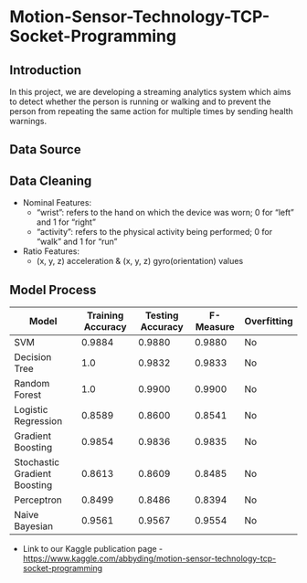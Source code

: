 # Motion-Sensor-Technology-TCP-Socket-Programming

## Introduction
In this project, we are developing a streaming analytics system which aims to detect whether the person is running or walking and to prevent the person from repeating the same action for multiple times by sending health warnings.

## Data Source


## Data Cleaning
* Nominal Features:
  * “wrist”: refers to the hand on which the device was worn;  0 for “left” and 1 for “right”
  * “activity”: refers to the physical activity being performed; 0 for “walk” and 1 for “run”
* Ratio Features:
  * (x, y, z) acceleration & (x, y, z) gyro(orientation) values 


## Model Process

| Model                        | Training Accuracy | Testing Accuracy | F-Measure | Overfitting |
|------------------------------|-------------------|------------------|-----------|-------------|
| SVM                          | 0.9884            | 0.9880           | 0.9880    | No          |
| Decision Tree                | 1.0               | 0.9832           | 0.9833    | No          |
| Random Forest                | 1.0               | 0.9900           | 0.9900    | No          |
| Logistic Regression          | 0.8589            | 0.8600           | 0.8541    | No          |
| Gradient Boosting            | 0.9854            | 0.9836           | 0.9835    | No          |
| Stochastic Gradient Boosting | 0.8613            | 0.8609           | 0.8485    | No          |
| Perceptron                   | 0.8499            | 0.8486           | 0.8394    | No          |
| Naive Bayesian               | 0.9561            | 0.9567           | 0.9554    | No          |





* Link to our Kaggle publication page - https://www.kaggle.com/abbyding/motion-sensor-technology-tcp-socket-programming

